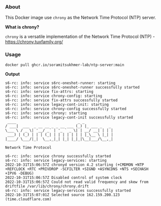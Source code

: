 ### About

This Docker image use `chrony` as the Network Time Protocol (NTP) server.  

**What is chrony?**

`chrony` is a versatile implementation of the Network Time Protocol (NTP) - https://chrony.tuxfamily.org/

### Usage

```
docker pull ghcr.io/soramitsukhmer-lab/ntp-server:main
```

**Output**

```
s6-rc: info: service s6rc-oneshot-runner: starting
s6-rc: info: service s6rc-oneshot-runner successfully started
s6-rc: info: service fix-attrs: starting
s6-rc: info: service chrony-config: starting
s6-rc: info: service fix-attrs successfully started
s6-rc: info: service legacy-cont-init: starting
s6-rc: info: service chrony-config successfully started
s6-rc: info: service chrony: starting
s6-rc: info: service legacy-cont-init successfully started
 ____                            _ _             
/ ___|  ___  _ __ __ _ _ __ ___ (_) |_ ___ _   _ 
\___ \ / _ \| '__/ _` | '_ ` _ \| | __/ __| | | |
 ___) | (_) | | | (_| | | | | | | | |_\__ \ |_| |
|____/ \___/|_|  \__,_|_| |_| |_|_|\__|___/\__,_|
                                                 
Network Time Protocol

s6-rc: info: service chrony successfully started
s6-rc: info: service legacy-services: starting
2022-10-31T15:06:57Z chronyd version 4.2 starting (+CMDMON +NTP +REFCLOCK +RTC +PRIVDROP -SCFILTER +SIGND +ASYNCDNS +NTS +SECHASH +IPV6 -DEBUG)
2022-10-31T15:06:57Z Disabled control of system clock
2022-10-31T15:06:57Z Could not read valid frequency and skew from driftfile /var/lib/chrony/chrony.drift
s6-rc: info: service legacy-services successfully started
2022-10-31T15:07:01Z Selected source 162.159.200.123 (time.cloudflare.com)
```
